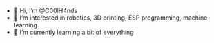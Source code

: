 - 👋 Hi, I’m @C00lH4nds
- 👀 I’m interested in robotics, 3D printing, ESP programming, machine learning
- 🌱 I’m currently learning a bit of everything



<!---
C00lH4nds/C00lH4nds is a ✨ special ✨ repository because its `README.md` (this file) appears on your GitHub profile.
You can click the Preview link to take a look at your changes.
--->
